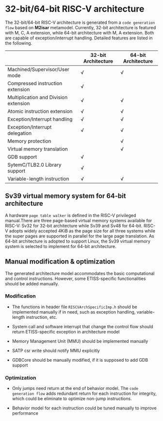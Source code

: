 # 32-bit/64-bit RISC-V architecture

The 32-bit/64-bit RISC-V architecture is generated from a `code generation flow` based on **M2isar** metamodel. Currently, 32-bit architecture is featured with M, C, A extension, while 64-bit architecture with M, A extension. Both are capable of exception/interrupt handling. Detailed features are listed in the following.

|                             |32-bit Architecture | 64-bit Architecture
|-----------------------------|---------------------------|-----------------------------|
Machined/Supervisor/User mode	| 	√	                      |√                           |
Compressed instruction extension	| √                       |                           |
Multiplication and Division extension |	√                  |√                           |
Atomic instruction extension   |√                          |√                          | 
Exception/Interrupt handling|	√                            | √                          | 
Exception/Interrupt delegation|√                          | √                          |
Memory protection	|                          | √                          | 
Virtual memory translation	|                          | √                          | 
GDB support|√                          |            
SytemC/TLB2.0 Library support|√                          |        |
Variable-length instruction| √                          | √                          | 
		
## Sv39 virtual memory system for 64-bit architecture
 A hardware `page table walker` is defined in the RISC-V privileged manual.There are three page-based virtual memory systems available for RISC-V: Sv32 for 32-bit architecture while Sv39 and Sv48 for 64-bit. RISC-V adopts widely accepted 4KiB as the page size for all three systems while the super pages are supported in parallel for the large page translation. As 64-bit architecture is adopted to support Linux, the Sv39 virtual memory system is selected to implement for 64-bit architecture.
 
## Manual modification & optimization
The generated architecture model accommodates the basic computational and control instructions. However, some ETISS-specific functionalities should be added manually.

### Modification

- The functions in header file `RISCVArchSpecificImp.h` should be implemented manually if in need, such as exception handling, variable-length instruction, etc.

- System call and software interrupt that change the control flow should return ETISS-specific exception in architecture model

- Memory Management Unit (MMU) should be implemented manually

- SATP csr write should notify MMU explicitly

- GDBCore should be manually modified, if it is supposed to add GDB support

### Optimization

- Only jumps need return at the end of behavior model. The `code generation flow` adds redundant return for each instruction for integrity, which could be eliminate to optimize non-jump instructions.

- Behavior model for each instruction could be tuned manually to improve performance 
